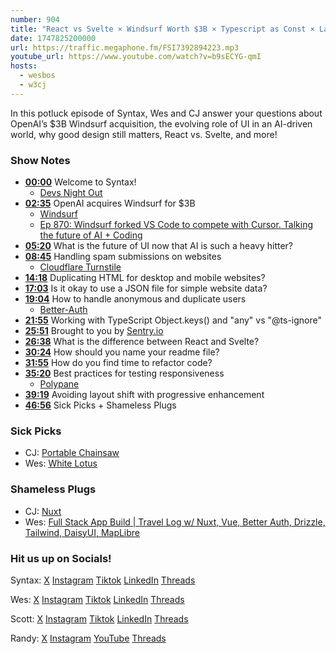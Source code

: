 ```yaml
---
number: 904
title: "React vs Svelte × Windsurf Worth $3B × Typescript as Const × Layout Shift Tricks × More"
date: 1747825200000
url: https://traffic.megaphone.fm/FSI7392894223.mp3
youtube_url: https://www.youtube.com/watch?v=b9sECYG-qmI
hosts:
  - wesbos
  - w3cj
---
```


In this potluck episode of Syntax, Wes and CJ answer your questions about OpenAI’s $3B Windsurf acquisition, the evolving role of UI in an AI-driven world, why good design still matters, React vs. Svelte, and more!

### Show Notes

* **[00:00](#t=00:00)** Welcome to Syntax!  
  - [Devs Night Out](https://syntax.fm/meetup)  
* **[02:35](#t=02:35)** OpenAI acquires Windsurf for $3B  
  - [Windsurf](https://windsurf.com/)  
  - [Ep 870: Windsurf forked VS Code to compete with Cursor. Talking the future of AI + Coding](https://syntax.fm/show/870)  
* **[05:20](#t=05:20)** What is the future of UI now that AI is such a heavy hitter?  
* **[08:45](#t=08:45)** Handling spam submissions on websites  
  - [Cloudflare Turnstile](https://www.cloudflare.com/application-services/products/turnstile/)  
* **[14:18](#t=14:18)** Duplicating HTML for desktop and mobile websites?  
* **[17:03](#t=17:03)** Is it okay to use a JSON file for simple website data?  
* **[19:04](#t=19:04)** How to handle anonymous and duplicate users  
  - [Better-Auth](https://www.better-auth.com/)  
* **[21:55](#t=21:55)** Working with TypeScript Object.keys() and "any" vs "@ts-ignore"  
* **[25:51](#t=25:51)** Brought to you by [Sentry.io](https://sentry.io)  
* **[26:38](#t=26:38)** What is the difference between React and Svelte?  
* **[30:24](#t=30:24)** How should you name your readme file?  
* **[31:55](#t=31:55)** How do you find time to refactor code?  
* **[35:20](#t=35:20)** Best practices for testing responsiveness  
  - [Polypane](https://polypane.app/)  
* **[39:19](#t=39:19)** Avoiding layout shift with progressive enhancement  
* **[46:56](#t=46:56)** Sick Picks + Shameless Plugs  

### Sick Picks

- CJ: [Portable Chainsaw](https://www.amazon.com/dp/B0DHFMS4Y3?tag=codinggardenw-20)
- Wes: [White Lotus](https://www.hbo.com/the-white-lotus)

### Shameless Plugs

- CJ: [Nuxt](https://nuxt.com/)
- Wes: [Full Stack App Build | Travel Log w/ Nuxt, Vue, Better Auth, Drizzle, Tailwind, DaisyUI, MapLibre](https://www.youtube.com/watch?v=DK93dqmJJYg)

### Hit us up on Socials!

Syntax: [X](https://twitter.com/syntaxfm) [Instagram](https://www.instagram.com/syntax_fm/) [Tiktok](https://www.tiktok.com/@syntaxfm) [LinkedIn](https://www.linkedin.com/company/96077407/admin/feed/posts/) [Threads](https://www.threads.net/@syntax_fm)

Wes: [X](https://twitter.com/wesbos) [Instagram](https://www.instagram.com/wesbos/) [Tiktok](https://www.tiktok.com/@wesbos) [LinkedIn](https://www.linkedin.com/in/wesbos/) [Threads](https://www.threads.net/@wesbos)

Scott: [X](https://twitter.com/stolinski) [Instagram](https://www.instagram.com/stolinski/) [Tiktok](https://www.tiktok.com/@stolinski) [LinkedIn](https://www.linkedin.com/in/stolinski/) [Threads](https://www.threads.net/@stolinski)

Randy: [X](https://twitter.com/randyrektor) [Instagram](https://www.instagram.com/randyrektor/) [YouTube](https://www.youtube.com/@randyrektor) [Threads](https://www.threads.net/@randyrektor)
